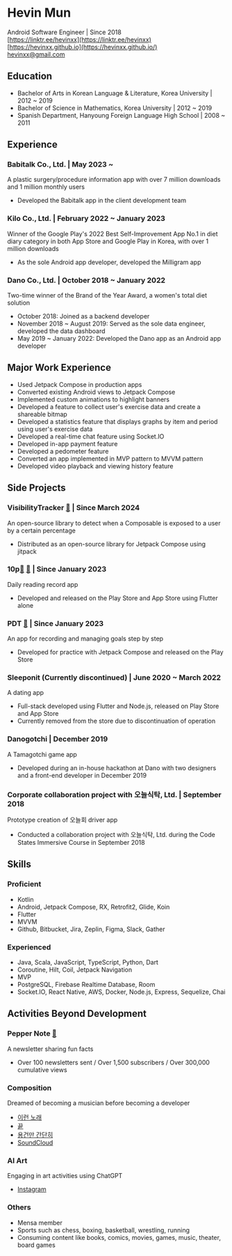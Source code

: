 # Hevin Mun

Android Software Engineer | Since 2018  
[https://linktr.ee/hevinxx](https://linktr.ee/hevinxx)  
[https://hevinxx.github.io](https://hevinxx.github.io/)  
[hevinxx@gmail.com](mailto:hevinxx@gmail.com)  

## Education

- Bachelor of Arts in Korean Language & Literature, Korea University | 2012 ~ 2019
- Bachelor of Science in Mathematics, Korea University | 2012 ~ 2019
- Spanish Department, Hanyoung Foreign Language High School | 2008 ~ 2011

## Experience

### Babitalk Co., Ltd. | May 2023 ~

A plastic surgery/procedure information app with over 7 million downloads and 1 million monthly users
- Developed the Babitalk app in the client development team

### Kilo Co., Ltd. | February 2022 ~ January 2023

Winner of the Google Play's 2022 Best Self-Improvement App
No.1 in diet diary category in both App Store and Google Play in Korea, with over 1 million downloads
- As the sole Android app developer, developed the Milligram app

### Dano Co., Ltd. | October 2018 ~ January 2022

Two-time winner of the Brand of the Year Award, a women's total diet solution
- October 2018: Joined as a backend developer
- November 2018 ~ August 2019: Served as the sole data engineer, developed the data dashboard
- May 2019 ~ January 2022: Developed the Dano app as an Android app developer

## Major Work Experience

- Used Jetpack Compose in production apps
- Converted existing Android views to Jetpack Compose
- Implemented custom animations to highlight banners
- Developed a feature to collect user's exercise data and create a shareable bitmap
- Developed a statistics feature that displays graphs by item and period using user's exercise data
- Developed a real-time chat feature using Socket.IO
- Developed in-app payment feature
- Developed a pedometer feature
- Converted an app implemented in MVP pattern to MVVM pattern
- Developed video playback and viewing history feature

## Side Projects

### VisibilityTracker [🔗](https://github.com/hevinxx/visibility-tracker) | Since March 2024

An open-source library to detect when a Composable is exposed to a user by a certain percentage
- Distributed as an open-source library for Jetpack Compose using jitpack

### 10p[🔗](https://play.google.com/store/apps/details?id=io.hevinxx.one_o_p) [🔗](https://apps.apple.com/kr/app/10p/id1671311718) | Since January 2023

Daily reading record app
- Developed and released on the Play Store and App Store using Flutter alone

### PDT [🔗](https://play.google.com/store/apps/details?id=io.hevinxx.pdt) | Since January 2023

An app for recording and managing goals step by step
- Developed for practice with Jetpack Compose and released on the Play Store

### Sleeponit (Currently discontinued) | June 2020 ~ March 2022

A dating app
- Full-stack developed using Flutter and Node.js, released on Play Store and App Store
- Currently removed from the store due to discontinuation of operation

### Danogotchi | December 2019

A Tamagotchi game app
- Developed during an in-house hackathon at Dano with two designers and a front-end developer in December 2019

### Corporate collaboration project with 오늘식탁, Ltd. | September 2018

Prototype creation of 오늘회 driver app
- Conducted a collaboration project with 오늘식탁, Ltd. during the Code States Immersive Course in September 2018

## Skills

### Proficient

- Kotlin
- Android, Jetpack Compose, RX, Retrofit2, Glide, Koin
- Flutter
- MVVM
- Github, Bitbucket, Jira, Zeplin, Figma, Slack, Gather

### Experienced

- Java, Scala, JavaScript, TypeScript, Python, Dart
- Coroutine, Hilt, Coil, Jetpack Navigation
- MVP
- PostgreSQL, Firebase Realtime Database, Room
- Socket.IO, React Native, AWS, Docker, Node.js, Express, Sequelize, Chai

## Activities Beyond Development

### Pepper Note [🔗](https://maily.so/pepper.note)

A newsletter sharing fun facts
- Over 100 newsletters sent / Over 1,500 subscribers / Over 300,000 cumulative views

### Composition

Dreamed of becoming a musician before becoming a developer
- [이런 노래](https://www.melon.com/album/music.htm?albumId=2703325)
- [끝](https://www.melon.com/album/detail.htm?albumId=10046097](http://www.melon.com/album/detail.htm?albumId=10046097))
- [용건만 간단히](https://www.melon.com/album/detail.htm?albumId=10163139)
- [SoundCloud](https://soundcloud.com/hevinxx)

### AI Art

Engaging in art activities using ChatGPT
- [Instagram](https://www.instagram.com/hevin_aug7)

### Others

- Mensa member
- Sports such as chess, boxing, basketball, wrestling, running
- Consuming content like books, comics, movies, games, music, theater, board games
